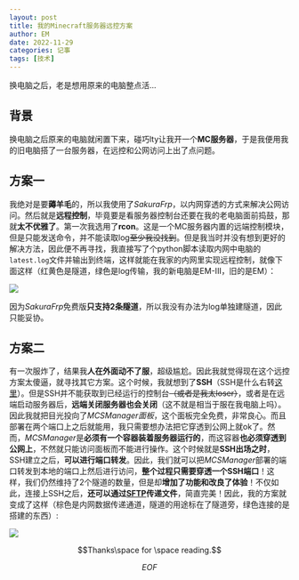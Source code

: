 ```yaml
---
layout: post
title: 我的Minecraft服务器远控方案
author: EM
date: 2022-11-29 
categories: 记事
tags: [技术]
---
```



换电脑之后，老是想用原来的电脑整点活...

## 背景

换电脑之后原来的电脑就闲置下来，碰巧lty让我开一个**MC服务器**，于是我便用我的旧电脑搭了一台服务器，在远控和公网访问上出了点问题。

## 方案一

我绝对是要**薅羊毛**的，所以我使用了*SakuraFrp*，以内网穿透的方式来解决公网访问。然后就是**远程控制**，毕竟要是看服务器控制台还要在我的老电脑面前捣鼓，那就**太不优雅了**。第一次我选用了**rcon**。这是一个MC服务器内置的远端控制模块，但是只能发送命令，并不能读取log~~至少我没找到~~。但是我当时并没有想到更好的解决方法，因此便不再寻找，我直接写了个python脚本读取内网中电脑的`latest.log`文件并输出到终端，这样就能在我家的内网里实现远程控制，就像下面这样（红黄色是隧道，绿色是log传输，我的新电脑是EM-III，旧的是EM）：

![](https://files.catbox.moe/gew4bf.png)

因为*SakuraFrp*免费版**只支持2条隧道**，所以我没有办法为log单独建隧道，因此只能妥协。

## 方案二

有一次服炸了，结果我**人在外面动不了服**，超级尴尬。因此我就觉得现在这个远控方案太傻逼，就寻找其它方案。这个时候，我就想到了**SSH**（SSH是什么右转[这里](https://baike.baidu.com/item/ssh/10407?fr=aladdin)）。但是SSH并不能获取到已经运行的控制台~~（或者是我太loser）~~，或者是在远端启动服务器后，**远端关闭服务器也会关闭**（这不就是相当于服在我电脑上吗）。因此我就把目光投向了*MCSManager面板*，这个面板完全免费，非常良心。而且部署在两个端口上之后就能用，我只需要想办法把它穿透到公网上就ok了。然而，*MCSManager*是**必须有一个容器装着服务器运行的**，而这容器**也必须穿透到公网上**，不然就只能访问面板而不能进行操作。这个时候就是**SSH出场之时**，SSH建立之后，**可以进行端口转发**。因此，我们就可以把*MCSManager*部署的端口转发到本地的端口上然后进行访问，**整个过程只需要穿透一个SSH端口**！这样，我们仍然维持了2个隧道的数量，但是却**增加了功能和改良了体验**！不仅如此，连接上SSH之后，**还可以通过[SFTP](https://baike.baidu.com/item/SSH%E6%96%87%E4%BB%B6%E4%BC%A0%E8%BE%93%E5%8D%8F%E8%AE%AE/2974699?fromtitle=SFTP&fromid=1184182&fr=aladdin)传递文件**，简直完美！因此，我的方案就变成了这样（棕色是内网数据传递通道，隧道的用途标在了隧道旁，绿色连接的是搭建的东西）:

![](https://files.catbox.moe/x6nzs4.png)



$$Thanks\space for \space reading.$$

$$EOF$$